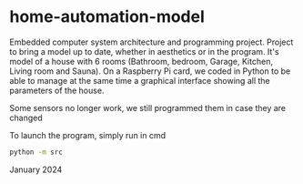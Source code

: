# home-automation-model

Embedded computer system architecture and programming project.
Project to bring a model up to date, whether in aesthetics or in the program. 
It's model of a house with 6 rooms (Bathroom, bedroom, Garage, Kitchen, Living room and Sauna).
On a Raspberry Pi card, we coded in Python to be able to manage at the same time a graphical interface showing all the parameters of the house.

Some sensors no longer work, we still programmed them in case they are changed

To launch the program, simply run in cmd
```bash
python -m src
```

January 2024
